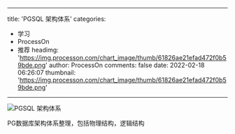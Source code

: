 
---
title: 'PGSQL 架构体系'
categories: 
 - 学习
 - ProcessOn
 - 推荐
headimg: 'https://img.processon.com/chart_image/thumb/61826ae21efad472f0b59bde.png'
author: ProcessOn
comments: false
date: 2022-02-18 06:26:07
thumbnail: 'https://img.processon.com/chart_image/thumb/61826ae21efad472f0b59bde.png'
---

<div>   
<img class="thumb" alt="PGSQL 架构体系" src="https://img.processon.com/chart_image/thumb/61826ae21efad472f0b59bde.png" referrerpolicy="no-referrer">
<p>PG数据库架构体系整理，包括物理结构，逻辑结构</p>  
</div>
            